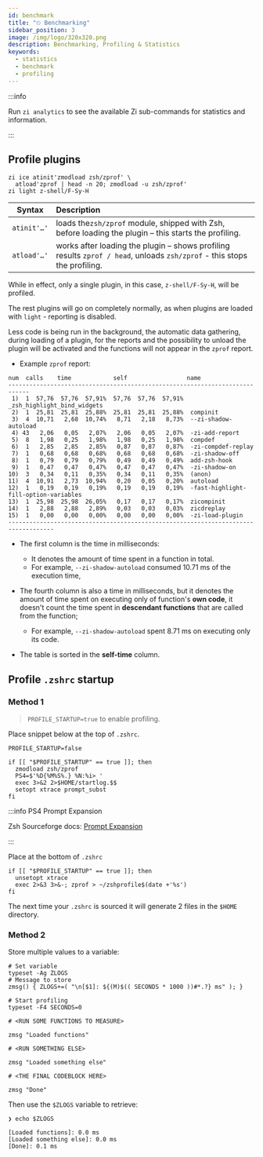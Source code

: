 ```yaml
---
id: benchmark
title: "⏲ Benchmarking"
sidebar_position: 3
image: /img/logo/320x320.png
description: Benchmarking, Profiling & Statistics
keywords:
  - statistics
  - benchmark
  - profiling
---
```


<!-- @format -->

:::info

Run `zi analytics` to see the available Zi sub-commands for statistics and information.

:::

## <i class="fa-solid fa-gauge-high"></i> Profile plugins

```shell title="~/.zshrc" showLineNumbers
zi ice atinit'zmodload zsh/zprof' \
  atload'zprof | head -n 20; zmodload -u zsh/zprof'
zi light z-shell/F-Sy-H
```

| Syntax      | Description                                                                                                              |
| ----------- |:------------------------------------------------------------------------------------------------------------------------ |
| `atinit'…'` | loads the`zsh/zprof` module, shipped with Zsh, before loading the plugin – this starts the profiling.                    |
| `atload'…'` | works after loading the plugin – shows profiling results `zprof / head`, unloads `zsh/zprof` - this stops the profiling. |

While in effect, only a single plugin, in this case, `z-shell/F-Sy-H`, will be profiled.

The rest plugins will go on completely normally, as when plugins are loaded with `light` - reporting is disabled.

Less code is being run in the background, the automatic data gathering, during loading of a plugin, for the reports and the possibility to unload the plugin will be activated and the functions will not appear in the `zprof` report.

- Example `zprof` report:

```shell {3} title="zprof" showLineNumbers
num  calls    time            self                 name
----------------------------------------------------------------------------
 1)  1  57,76  57,76  57,91%  57,76  57,76  57,91%  _zsh_highlight_bind_widgets
 2)  1  25,81  25,81  25,88%  25,81  25,81  25,88%  compinit
 3)  4  10,71   2,68  10,74%   8,71   2,18   8,73%  --zi-shadow-autoload
 4) 43   2,06   0,05   2,07%   2,06   0,05   2,07%  -zi-add-report
 5)  8   1,98   0,25   1,98%   1,98   0,25   1,98%  compdef
 6)  1   2,85   2,85   2,85%   0,87   0,87   0,87%  -zi-compdef-replay
 7)  1   0,68   0,68   0,68%   0,68   0,68   0,68%  -zi-shadow-off
 8)  1   0,79   0,79   0,79%   0,49   0,49   0,49%  add-zsh-hook
 9)  1   0,47   0,47   0,47%   0,47   0,47   0,47%  -zi-shadow-on
10)  3   0,34   0,11   0,35%   0,34   0,11   0,35%  (anon)
11)  4  10,91   2,73  10,94%   0,20   0,05   0,20%  autoload
12)  1   0,19   0,19   0,19%   0,19   0,19   0,19%  -fast-highlight-fill-option-variables
13)  1  25,98  25,98  26,05%   0,17   0,17   0,17%  zicompinit
14)  1   2,88   2,88   2,89%   0,03   0,03   0,03%  zicdreplay
15)  1   0,00   0,00   0,00%   0,00   0,00   0,00%  -zi-load-plugin
-----------------------------------------------------------------------------------
```

- The first column is the time in milliseconds:

  - It denotes the amount of time spent in a function in total.
  - For example, `--zi-shadow-autoload` consumed 10.71 ms of the execution time,

- The fourth column is also a time in milliseconds, but it denotes the amount of time spent on executing only of function's **own code**, it doesn't count the time spent in **descendant functions** that are called from the function;

  - For example, `--zi-shadow-autoload` spent 8.71 ms on executing only its code.

- The table is sorted in the **self-time** column.

## <i class="fas fa-spinner fa-spin"></i> Profile `.zshrc` startup

### Method 1

> `PROFILE_STARTUP=true` to enable profiling.

Place snippet below at the top of `.zshrc`.

```shell title="~/.zshrc" showLineNumbers
PROFILE_STARTUP=false

if [[ "$PROFILE_STARTUP" == true ]]; then
  zmodload zsh/zprof
  PS4=$'%D{%M%S%.} %N:%i> '
  exec 3>&2 2>$HOME/startlog.$$
  setopt xtrace prompt_subst
fi
```

:::info PS4 Prompt Expansion

Zsh Sourceforge docs: [Prompt Expansion][]

:::

Place at the bottom of `.zshrc`

```shell title="~/.zshrc" showLineNumbers
if [[ "$PROFILE_STARTUP" == true ]]; then
  unsetopt xtrace
  exec 2>&3 3>&-; zprof > ~/zshprofile$(date +'%s')
fi
```

The next time your `.zshrc` is sourced it will generate 2 files in the `$HOME` directory.

### Method 2

Store multiple values to a variable:

```shell title="~/.zshrc" showLineNumbers
# Set variable
typeset -Ag ZLOGS
# Message to store
zmsg() { ZLOGS+=( "\n[$1]: ${(M)$(( SECONDS * 1000 ))#*.?} ms" ); }

# Start profiling
typeset -F4 SECONDS=0

# <RUN SOME FUNCTIONS TO MEASURE>

zmsg "Loaded functions"

# <RUN SOMETHING ELSE>

zmsg "Loaded something else"

# <THE FINAL CODEBLOCK HERE>

zmsg "Done"
```

Then use the `$ZLOGS` variable to retrieve:

```shell showLineNumbers
❯ echo $ZLOGS

[Loaded functions]: 0.0 ms
[Loaded something else]: 0.0 ms
[Done]: 0.1 ms
```

[Prompt Expansion]: https://zsh.sourceforge.net/Doc/Release/Prompt-Expansion.html
